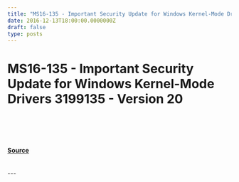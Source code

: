 ```yaml
---
title: "MS16-135 - Important Security Update for Windows Kernel-Mode Drivers 3199135 - Version 20"
date: 2016-12-13T18:00:00.0000000Z
draft: false
type: posts
---
```

# MS16-135 - Important Security Update for Windows Kernel-Mode Drivers 3199135 - Version 20

<br/>

<br/>

<br/>


#### [Source](https://technet.microsoft.com/en-us/library/security/MS16-135)

<br/>
---
